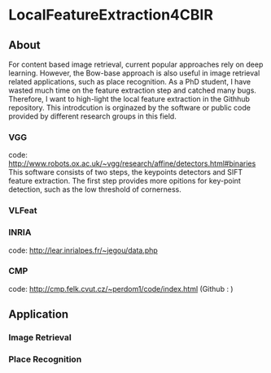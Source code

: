# LocalFeatureExtraction4CBIR

## About
For content based image retrieval, current popular approaches rely on deep learning.
However, the Bow-base approach is also useful in image retrieval related applications, such as place recognition.
As a PhD student, I have wasted much time on the feature extraction step and catched many bugs.
Therefore, I want to high-light the local feature extraction in the Githhub repository.
This introdcution is orginazed by the software or public code provided by different research groups in this field. 

### VGG
code: http://www.robots.ox.ac.uk/~vgg/research/affine/detectors.html#binaries
This software consists of two steps, the keypoints detectors and SIFT feature extraction. The first step provides more opitions for key-point detection, such as the low threshold of cornerness.

### VLFeat

### INRIA
code: http://lear.inrialpes.fr/~jegou/data.php

### CMP
code: http://cmp.felk.cvut.cz/~perdom1/code/index.html (Github : )

## Application

### Image Retrieval

### Place Recognition


